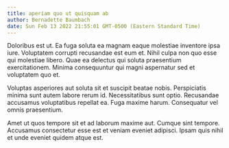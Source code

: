 ```yaml
---
title: aperiam quo ut quisquam ab
author: Bernadette Baumbach
date: Sun Feb 13 2022 21:55:01 GMT-0500 (Eastern Standard Time)
---
```

Doloribus est ut. Ea fuga soluta ea magnam eaque molestiae inventore ipsa iure. Voluptatem corrupti recusandae est eum et. Nihil culpa non quo esse qui molestiae libero. Quae ea delectus qui soluta praesentium exercitationem. Minima consequuntur qui magni aspernatur sed et voluptatem quo et.

 Voluptas asperiores aut soluta sit et suscipit beatae nobis. Perspiciatis minima sunt autem labore rerum id. Necessitatibus sunt optio. Recusandae accusamus voluptatibus repellat ea. Fuga maxime harum. Consequatur vel omnis praesentium.

 Amet ut quos tempore sit et ad laborum maxime aut. Cumque sint tempore. Accusamus consectetur esse est et veniam eveniet adipisci. Ipsam quis nihil et unde eveniet quidem atque est.